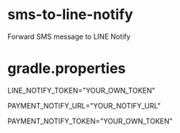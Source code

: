 # sms-to-line-notify

Forward SMS message to LINE Notify

# gradle.properties

LINE_NOTIFY_TOKEN="YOUR_OWN_TOKEN"

PAYMENT_NOTIFY_URL="YOUR_NOTIFY_URL"

PAYMENT_NOTIFY_TOKEN="YOUR_OWN_TOKEN"
